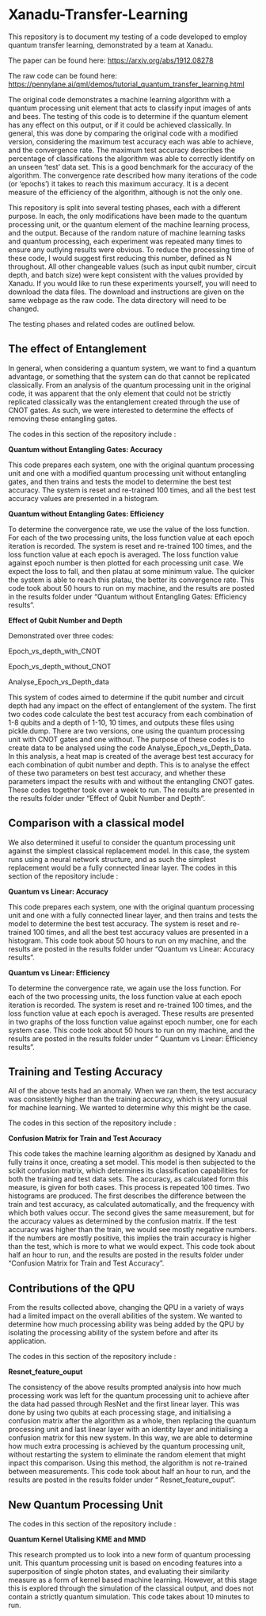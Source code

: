 # Xanadu-Transfer-Learning
This repository is to document my testing of a code developed to employ quantum transfer learning, demonstrated by a team at Xanadu. 

The paper can be found here: https://arxiv.org/abs/1912.08278

The raw code can be found here: https://pennylane.ai/qml/demos/tutorial_quantum_transfer_learning.html

The original code demonstrates a machine learning algorithm with a quantum processing unit element that acts to classify input images of ants and bees. The testing of this code is to determine if the quantum element has any effect on this output, or if it could be achieved classically. In general, this was done by comparing the original code with a modified version, considering the maximum test accuracy each was able to achieve, and the convergence rate. The maximum test accuracy describes the percentage of classifications the algorithm was able to correctly identify on an unseen ‘test’ data set. This is a good benchmark for the accuracy of the algorithm. The convergence rate described how many iterations of the code (or ‘epochs’) it takes to reach this maximum accuracy. It is a decent measure of the efficiency of the algorithm, although is not the only one.

This repository is split into several testing phases, each with a different purpose. In each, the only modifications have been made to the quantum processing unit, or the quantum element of the machine learning process, and the output. Because of the random nature of machine learning tasks and quantum processing, each experiment was repeated many times to ensure any outlying results were obvious. To reduce the processing time of these code, I would suggest first reducing this number, defined as N throughout. All other changeable values (such as input qubit number, circuit depth, and batch size) were kept consistent with the values provided by Xanadu. If you would like to run these experiments yourself, you will need to download the data files. The download and instructions are given on the same webpage as the raw code. The data directory will need to be changed. 

 The testing phases and related codes are outlined below. 
 
## The effect of Entanglement

In general, when considering a quantum system, we want to find a quantum advantage, or something that the system can do that cannot be replicated classically. From an analysis of the quantum processing unit in the original code, it was apparent that the only element that could not be strictly replicated classically was the entanglement created through the use of CNOT gates. As such, we were interested to determine the effects of removing these entangling gates. 

The codes in this section of the repository include :

**Quantum without Entangling Gates: Accuracy**

This code prepares each system, one with the original quantum processing unit and one with a modified quantum processing unit without entangling gates, and then trains and tests the model to determine the best test accuracy. The system is reset and re-trained 100 times, and all the best test accuracy values are presented in a histogram. 

**Quantum without Entangling Gates: Efficiency**

To determine the convergence rate, we use the value of the loss function. For each of the two processing units, the loss function value at each epoch iteration is recorded. The system is reset and re-trained 100 times, and the loss function value at each epoch is averaged. The loss function value against epoch number is then plotted for each processing unit case. We expect the loss to fall, and then platau at some minimum value. The quicker the system is able to reach this platau, the better its convergence rate. This code took about 50 hours to run on my machine, and the results are posted in the results folder under “Quantum without Entangling Gates: Efficiency results”. 

**Effect of Qubit Number and Depth**

Demonstrated over three codes:

Epoch_vs_depth_with_CNOT

Epoch_vs_depth_without_CNOT

Analyse_Epoch_vs_Depth_data

This system of codes aimed to determine if the qubit number and circuit depth had any impact on the effect of entanglement of the system. The first two codes code calculate the best test accuracy from each combination of 1-8 qubits and a depth of 1-10, 10 times, and outputs these files using pickle.dump. There are two versions, one using the quantum processing unit with CNOT gates and one without. The purpose of these codes is to create data to be analysed using the code Analyse_Epoch_vs_Depth_Data. In this analysis, a heat map is created of the average best test accuracy for each combination of qubit number and depth. This is to analyse the effect of these two parameters on best test accuracy, and whether these parameters impact the results with and without the entangling CNOT gates. These codes together took over a week to run. The results are presented in the results folder under “Effect of Qubit Number and Depth”. 

## Comparison with a classical model 

We also determined it useful to consider the quantum processing unit against the simplest classical replacement model. In this case, the system runs using a neural network structure, and as such the simplest replacement would be a fully connected linear layer. 
The codes in this section of the repository include :

**Quantum vs Linear: Accuracy**

This code prepares each system, one with the original quantum processing unit and one with a fully connected linear layer, and then trains and tests the model to determine the best test accuracy. The system is reset and re-trained 100 times, and all the best test accuracy values are presented in a histogram. This code took about 50 hours to run on my machine, and the results are posted in the results folder under “Quantum vs Linear: Accuracy results”.  

**Quantum vs Linear: Efficiency**

To determine the convergence rate, we again use the loss function. For each of the two processing units, the loss function value at each epoch iteration is recorded. The system is reset and re-trained 100 times, and the loss function value at each epoch is averaged. These results are presented in two graphs of the loss function value against epoch number, one for each system case. This code took about 50 hours to run on my machine, and the results are posted in the results folder under “ Quantum vs Linear: Efficiency results”. 

## Training and Testing Accuracy 

All of the above tests had an anomaly. When we ran them, the test accuracy was consistently higher than the training accuracy, which is very unusual for machine learning. We wanted to determine why this might be the case. 

The codes in this section of the repository include :

**Confusion Matrix for Train and Test Accuracy**

This code takes the machine learning algorithm as designed by Xanadu and fully trains it once, creating a set model. This model is then subjected to the scikit confusion matrix, which determines its classification capabilities for both the training and test data sets. The accuracy, as calculated form this measure, is given for both cases. This process is repeated 100 times. Two histograms are produced. The first describes the difference between the train and test accuracy, as calculated automatically, and the frequency with which both values occur. The second gives the same measurement, but for the accuracy values as determined by the confusion matrix. If the test accuracy was higher than the train, we would see mostly negative numbers. If the numbers are mostly positive, this implies the train accuracy is higher than the test, which is more to what we would expect. This code took about half an hour to run, and the results are posted in the results folder under “Confusion Matrix for Train and Test Accuracy”.

## Contributions of the QPU

From the results collected above, changing the QPU in a variety of ways had a limited impact on the overall abilities of the system. We wanted to determine how much processing ability was being added by the QPU by isolating the processing ability of the system before and after its application. 

The codes in this section of the repository include :

**Resnet_feature_ouput**

The consistency of the above results prompted analysis into how much processing work was left for the quantum processing unit to achieve after the data had passed through ResNet and the first linear layer. This was done by using two qubits at each processing stage, and initialising a confusion matrix after the algorithm as a whole, then replacing the quantum processing unit and last linear layer with an identity layer and initialising a confusion matrix for this new system. In this way, we are able to determine how much extra processing is achieved by the quantum processing unit, without restarting the system to eliminate the random element that might inpact this comparison. Using this method, the algorithm is not re-trained between measurements. This code took about half an hour to run, and the results are posted in the results folder under “ Resnet_feature_ouput”. 

## New Quantum Processing Unit 

The codes in this section of the repository include :

**Quantum Kernel Utalising KME and MMD**

This research prompted us to look into a new form of quantum processing unit. This quantum processing unit is based on encoding features into a superposition of single photon states, and evaluating their similarity measure as a form of kernel based machine learning. However, at this stage this is explored through the simulation of the classical output, and does not contain a strictly quantum simulation. This code takes about 10 minutes to run. 
